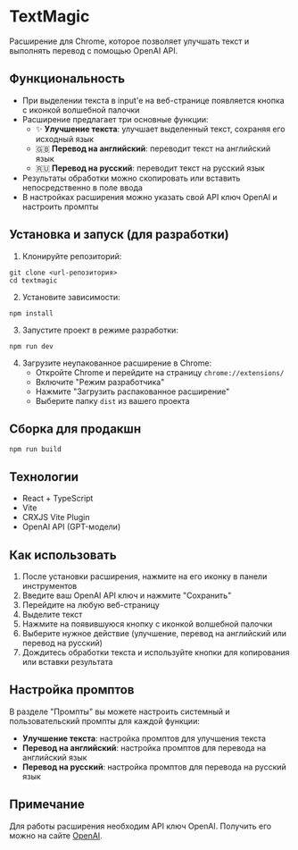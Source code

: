 # TextMagic

Расширение для Chrome, которое позволяет улучшать текст и выполнять перевод с помощью OpenAI API.

## Функциональность

- При выделении текста в input'e на веб-странице появляется кнопка с иконкой волшебной палочки
- Расширение предлагает три основные функции:
  - ✨ **Улучшение текста**: улучшает выделенный текст, сохраняя его исходный язык
  - 🇬🇧 **Перевод на английский**: переводит текст на английский язык
  - 🇷🇺 **Перевод на русский**: переводит текст на русский язык
- Результаты обработки можно скопировать или вставить непосредственно в поле ввода
- В настройках расширения можно указать свой API ключ OpenAI и настроить промпты

## Установка и запуск (для разработки)

1. Клонируйте репозиторий:

```
git clone <url-репозитория>
cd textmagic
```

2. Установите зависимости:

```
npm install
```

3. Запустите проект в режиме разработки:

```
npm run dev
```

4. Загрузите неупакованное расширение в Chrome:
   - Откройте Chrome и перейдите на страницу `chrome://extensions/`
   - Включите "Режим разработчика"
   - Нажмите "Загрузить распакованное расширение"
   - Выберите папку `dist` из вашего проекта

## Сборка для продакшн

```
npm run build
```

## Технологии

- React + TypeScript
- Vite
- CRXJS Vite Plugin
- OpenAI API (GPT-модели)

## Как использовать

1. После установки расширения, нажмите на его иконку в панели инструментов
2. Введите ваш OpenAI API ключ и нажмите "Сохранить"
3. Перейдите на любую веб-страницу
4. Выделите текст
5. Нажмите на появившуюся кнопку с иконкой волшебной палочки
6. Выберите нужное действие (улучшение, перевод на английский или перевод на русский)
7. Дождитесь обработки текста и используйте кнопки для копирования или вставки результата

## Настройка промптов

В разделе "Промпты" вы можете настроить системный и пользовательский промпты для каждой функции:

- **Улучшение текста**: настройка промптов для улучшения текста
- **Перевод на английский**: настройка промптов для перевода на английский язык
- **Перевод на русский**: настройка промптов для перевода на русский язык

## Примечание

Для работы расширения необходим API ключ OpenAI. Получить его можно на сайте [OpenAI](https://platform.openai.com/).
